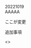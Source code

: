 <!DOCTYPE HTML>
<html lang="ja">
    <head>
        <meta charset="UTF-8">
        <title>Documet</title>
    </head>
    <body>
        <div>20221019</div>
        <div>AAAAA</div>
        <p>ここが変更</p>
    <p>追加事項</p>

<>
    </body>
    </html>